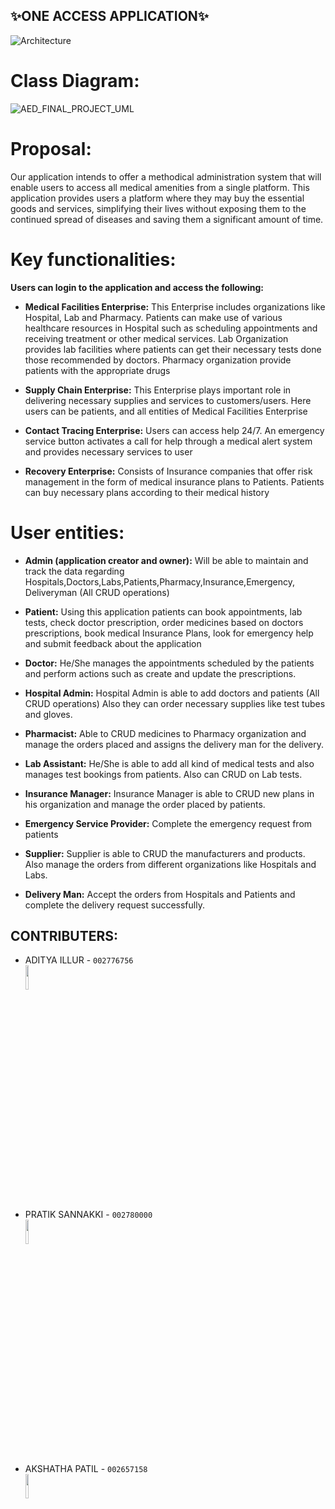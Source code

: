 ##                          ✨ONE ACCESS APPLICATION✨

![Architecture](https://user-images.githubusercontent.com/71171604/205473487-2e56d2a1-1183-4958-b0cd-f19141e6b6cd.png)

# Class Diagram:
![AED_FINAL_PROJECT_UML](https://user-images.githubusercontent.com/114355226/206935286-d6205488-014f-4cfb-9b8c-bf6b4ed69e7a.png)

# Proposal:

Our application intends to offer a methodical administration system that will enable users to access all medical amenities from a single platform.
This application provides users a platform where they may buy the essential goods and services, simplifying their lives without exposing them to the continued spread of diseases and saving them a significant amount of time.

# Key functionalities: 

**Users can login to the application and access the following:**

- **Medical Facilities Enterprise:** This Enterprise includes organizations like Hospital, Lab and Pharmacy. Patients can make use of various healthcare resources in Hospital such as scheduling appointments and receiving treatment or other medical services. Lab Organization provides lab facilities where patients can get their necessary tests done those recommended by doctors. Pharmacy organization provide patients with the appropriate drugs

- 	**Supply Chain Enterprise:** This Enterprise plays important role in delivering necessary supplies and services to customers/users. Here users can be patients, and all entities of Medical Facilities Enterprise

- **Contact Tracing Enterprise:** Users can access help 24/7. An emergency service button activates a call for help through a medical alert system and provides necessary services to user

- 	**Recovery Enterprise:** Consists of Insurance companies that offer risk management in the form of medical insurance plans to Patients. Patients can buy necessary plans according to their medical history

# User entities:

- 	**Admin (application creator and owner):** Will be able to maintain and track the data regarding Hospitals,Doctors,Labs,Patients,Pharmacy,Insurance,Emergency,
Deliveryman (All CRUD operations)
 -	**Patient:**  Using this application patients can  book appointments, lab tests, check doctor prescription, order medicines based on doctors prescriptions, book medical Insurance Plans, look for emergency help and submit feedback about the application
- **Doctor:** He/She manages the appointments scheduled by the patients and perform actions such as create and update the prescriptions.
-	**Hospital Admin:** Hospital Admin is able to add doctors and patients (All CRUD operations) Also they can order necessary supplies like test tubes and gloves.
 
 - 	**Pharmacist:** Able to CRUD medicines to Pharmacy organization and manage the orders placed and assigns the delivery man for the delivery.
 -	**Lab Assistant:**  He/She is able to add all kind of medical tests and also manages test bookings from patients. Also can CRUD on Lab tests.
- **Insurance Manager:** Insurance Manager is able to CRUD new plans in his organization and manage the order placed by patients.
- 	**Emergency Service Provider:** Complete the emergency request from patients
-	**Supplier:** Supplier is able to CRUD the manufacturers and products. Also manage the orders from different organizations like Hospitals and Labs.
 -	**Delivery Man:** Accept the orders from Hospitals and Patients and complete the delivery request successfully.

## CONTRIBUTERS:

- ADITYA ILLUR - `002776756` <br>
<img src="https://res.cloudinary.com/dj98golzx/image/upload/v1670628560/adi_profile_pic_vwj4gp.jpg" width="10%" height="10%"> <br>
- PRATIK SANNAKKI - `002780000` <br>
<img src="https://media-exp1.licdn.com/dms/image/D5603AQGYqYHDaGGnDw/profile-displayphoto-shrink_400_400/0/1663108903217?e=1676505600&v=beta&t=w4FfBpV_gF14PTo1tPYdMWTT3nHE94O0Typvc7PBbMw" width="10%" height="10%"> <br>
- AKSHATHA PATIL - `002657158`<br>
<img src="https://media-exp1.licdn.com/dms/image/D4E03AQH0uLKvNgadsw/profile-displayphoto-shrink_400_400/0/1664753097808?e=1676505600&v=beta&t=J1HgxqKNQaBI2SXizq44rB_YZPktMA8VVZcQBGDrmGk" width="10%" height="10%"> <br>
